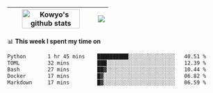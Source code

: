 | <a href="https://github.com/anuraghazra/github-readme-stats"><img width="85%" src="https://github-readme-stats.vercel.app/api?username=kowyo&show_icons=true&hide_border=true&theme=transparent" alt="Kowyo's github stats" /></a> | <a href="https://github.com/anuraghazra/github-readme-stats"><img align="center" src="https://github-readme-stats.vercel.app/api/top-langs/?username=kowyo&exclude_repo=Engineering-Competition-Robot,mobile-robot&hide=c,assembly,shaderlab,hlsl,mathematica,cmake&layout=compact&hide_border=true&theme=transparent" /></a> |
| ------------- | ------------- |

📊 **This week I spent my time on**
<!--START_SECTION:waka-->

```txt
Python       1 hr 45 mins    ██████████░░░░░░░░░░░░░░░   40.51 %
TOML         32 mins         ███░░░░░░░░░░░░░░░░░░░░░░   12.39 %
Bash         27 mins         ██▓░░░░░░░░░░░░░░░░░░░░░░   10.44 %
Docker       17 mins         █▓░░░░░░░░░░░░░░░░░░░░░░░   06.82 %
Markdown     17 mins         █▓░░░░░░░░░░░░░░░░░░░░░░░   06.59 %
```

<!--END_SECTION:waka-->
